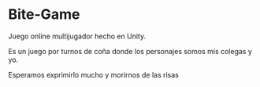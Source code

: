 # Bite-Game

Juego online multijugador hecho en Unity. 

Es un juego por turnos de coña donde los personajes somos mis colegas y yo. 

Esperamos exprimirlo mucho y morirnos de las risas
